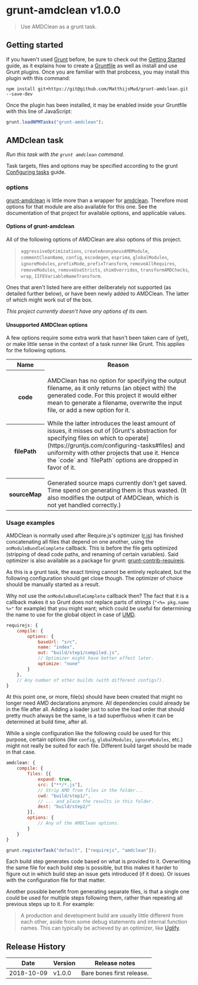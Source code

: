 # grunt-amdclean v1.0.0
> Use AMDClean as a grunt task.

## Getting started
If you haven't used [Grunt](https://gruntjs.com/) before, be sure to check out the [Getting Started](http://gruntjs.com/getting-started) guide, as it explains how to create a [Gruntfile](http://gruntjs.com/sample-gruntfile) as well as install and use Grunt plugins. Once you are familiar with that probcess, you may install this plugin with this command:
```bs
npm install git+https://git@github.com/MatthijsMud/grunt-amdclean.git --save-dev
```

Once the plugin has been installed, it may be enabled inside your Gruntfile with this line of JavaScript:
```js
grunt.loadNPMTasks("grunt-amdclean");
```

## AMDclean task
_Run this task with the `grunt amdclean` command._

Task targets, files and options may be specified according to the grunt [Configuring tasks](https://gruntjs.com/configuring-tasks) guide.

### options
[grunt-amdclean](https://github.com/MatthijsMud/grunt-amdclean) is little more than a wrapper for [amdclean](https://github.com/gfranko/amdclean). Therefore most options for that module are also available for this one. See the documentation of that project for available options, and applicable values.
#### Options of grunt-amdclean
All of the following options of AMDClean are also options of this project. 
> `aggressiveOptimizations`, `createAnonymousAMDModule`, `commentCleanName`, `config`, `escodegen`, `esprima`, `globalModules`, `ignoreModules`, `prefixMode`, `prefixTransform`, `removeAllRequires`, `removeModules`, `removeUseStricts`, `shimOverrides`, `transformAMDChecks`, `wrap`, `IIFEVariableNameTransform`.

Ones that aren't listed here are either deliberately not supported (as detailed further below), or have been newly added to AMDClean. The latter of which might work out of the box.

_This project currently doesn't have any options of its own._

#### Unsupported AMDClean options
A few options require some extra work that hasn't been taken care of (yet), or make little sense in the context of a task runner like Grunt. This applies for the following options.

<table>
<tr><th>Name</th><th>Reason</th></tr>
<tr><th>code</th><td rowspan="2"><p>AMDClean has no option for specifying the output filename, as it only returns (an object with) the generated code. For this project it would either mean to generate a filename, overwrite the input file, or add a new option for it.</p><p>While the latter introduces the least amount of issues, it misses out of [Grunt's abstraction for specifying files on which to operate](https://gruntjs.com/configuring-tasks#files) and uniformity with other projects that use it. Hence the `code` and `filePath` options are dropped in favor of it.</p></td></tr>
<tr><th>filePath</th></tr>
<tr><th>sourceMap</th><td>Generated source maps currently don't get saved. Time spend on generating them is thus wasted. (It also modifies the output of AMDClean, which is not yet handled correctly.)</td></tr>
</table> 

### Usage examples
AMDClean is normally used after Require.js's optimizer ([r.js](https://github.com/requirejs/r.js)) has finished concatenating all files that depend on one another, using the `onModuleBundleComplete` callback. This is before the file gets optimized (stripping of dead code paths, and renaming of certain variables). Said optimizer is also available as a package for grunt: [grunt-contrib-requirejs](https://github.com/gruntjs/grunt-contrib-requirejs).

As this is a grunt task, the exact timing cannot be entirely replicated, but the following configuration should get close though. The optimizer of choice should be manually started as a result. 

Why not use the `onModuleBundleComplete` callback then? The fact that it is a callback makes it so Grunt does not replace parts of strings (`"<%= pkg.name %>"` for example) that you might want; which could be useful for determining the name to use for the global object in case of [UMD](https://github.com/umdjs/umd).

```js
requirejs: {
	compile: {
		options: {
			baseUrl: "src",
			name: "index",
			out: "build/step1/compiled.js",
			// Optimizer might have better effect later.
			optimize: "none"
		}
	},
	// Any number of other builds (with different configs?).
}
```
At this point one, or more, file(s) should have been created that might no longer need AMD declarations anymore. All dependencies could already be in the file after all. Adding a loader just to solve the load order that should pretty much always be the same, is a tad superfluous when it can be determined at build time, after all.

While a single configuration like the following could be used for this purpose, certain options (like `config`, `globalModules`, `ignoreModules`, etc.) might not really be suited for each file. Different build target should be made in that case.
```js
amdclean: {
	compile: {
		files: [{
			expand: true,
			src: ["**/*.js"],
			// Strip AMD from files in the folder...
			cwd: "build/step1/",
			// ... and place the results in this folder.
			dest: "build/step2/"
		}],
		options: {
			// Any of the AMDClean options.
		}
	}
}
```
```js
grunt.registerTask("default", ["requirejs", "amdclean"]);
```
Each build step generates code based on what is provided to it. Overwriting the same file for each build step is possible, but this makes it harder to figure out in which build step an issue gets introduced (if it does). Or issues with the configuration file for that matter.

Another possible benefit from generating separate files, is that a single one could be used for multiple steps following them, rather than repeating all previous steps up to it. For example:
> A production and development build are usually little different from each other, aside from some debug statements and internal function names. This can typically be achieved by an optimizer, like [Uglify]().

## Release History
| Date       | Version | Release notes |
| ---------- | ------- | ------------- |
| 2018-10-09 | v1.0.0  | Bare bones first release.
